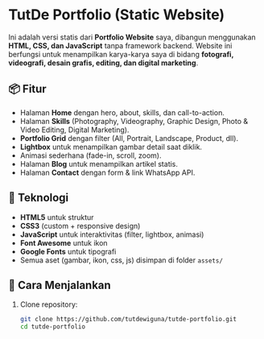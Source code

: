# TutDe Portfolio (Static Website)

Ini adalah versi statis dari **Portfolio Website** saya, dibangun menggunakan **HTML, CSS, dan JavaScript** tanpa framework backend. Website ini berfungsi untuk menampilkan karya-karya saya di bidang **fotografi, videografi, desain grafis, editing, dan digital marketing**.

## 📦 Fitur

- Halaman **Home** dengan hero, about, skills, dan call-to-action.
- Halaman **Skills** (Photography, Videography, Graphic Design, Photo & Video Editing, Digital Marketing).
- **Portfolio Grid** dengan filter (All, Portrait, Landscape, Product, dll).
- **Lightbox** untuk menampilkan gambar detail saat diklik.
- Animasi sederhana (fade-in, scroll, zoom).
- Halaman **Blog** untuk menampilkan artikel statis.
- Halaman **Contact** dengan form & link WhatsApp API.

## 🧰 Teknologi

- **HTML5** untuk struktur
- **CSS3** (custom + responsive design)
- **JavaScript** untuk interaktivitas (filter, lightbox, animasi)
- **Font Awesome** untuk ikon
- **Google Fonts** untuk tipografi
- Semua aset (gambar, ikon, css, js) disimpan di folder `assets/`

## 🚀 Cara Menjalankan

1. Clone repository:
   ```bash
   git clone https://github.com/tutdewiguna/tutde-portfolio.git
   cd tutde-portfolio
